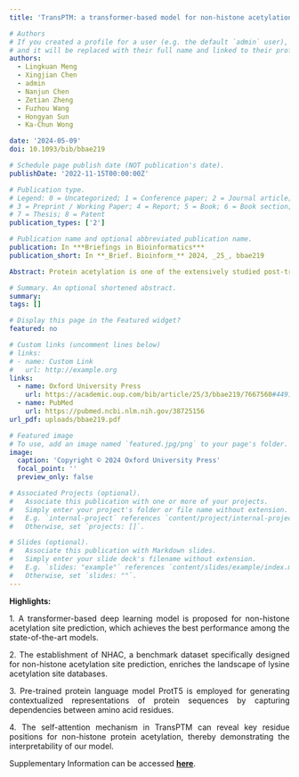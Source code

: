 ```yaml
---
title: 'TransPTM: a transformer-based model for non-histone acetylation site prediction'

# Authors
# If you created a profile for a user (e.g. the default `admin` user), write the username (folder name) here
# and it will be replaced with their full name and linked to their profile.
authors:
  - Lingkuan Meng
  - Xingjian Chen
  - admin
  - Nanjun Chen
  - Zetian Zheng
  - Fuzhou Wang
  - Hongyan Sun
  - Ka-Chun Wong

date: '2024-05-09'
doi: 10.1093/bib/bbae219

# Schedule page publish date (NOT publication's date).
publishDate: '2022-11-15T00:00:00Z'

# Publication type.
# Legend: 0 = Uncategorized; 1 = Conference paper; 2 = Journal article;
# 3 = Preprint / Working Paper; 4 = Report; 5 = Book; 6 = Book section;
# 7 = Thesis; 8 = Patent
publication_types: ['2']

# Publication name and optional abbreviated publication name.
publication: In ***Briefings in Bioinformatics***
publication_short: In **_Brief. Bioinform_** 2024, _25_, bbae219

Abstract: Protein acetylation is one of the extensively studied post-translational modifications (PTMs) due to its significant roles across a myriad of biological processes. Although many computational tools for acetylation site identification have been developed, there is a lack of benchmark dataset and bespoke predictors for non-histone acetylation site prediction. To address these problems, we have contributed to both dataset creation and predictor benchmark in this study. First, we construct a non-histone acetylation site benchmark dataset, namely NHAC, which includes 11 subsets according to the sequence length ranging from 11 to 61 amino acids. There are totally 886 positive samples and 4707 negative samples for each sequence length. Secondly, we propose TransPTM, a transformer-based neural network model for non-histone acetylation site predication. During the data representation phase, per-residue contextualized embeddings are extracted using ProtT5 (an existing pre-trained protein language model). This is followed by the implementation of a graph neural network framework, which consists of three TransformerConv layers for feature extraction and a multilayer perceptron module for classification. The benchmark results reflect that TransPTM has the competitive performance for non-histone acetylation site prediction over three state-of-the-art tools. It improves our comprehension on the PTM mechanism and provides a theoretical basis for developing drug targets for diseases. Moreover, the created PTM datasets fills the gap in non-histone acetylation site datasets and is beneficial to the related communities. The related source code and data utilized by TransPTM are accessible at https://www.github.com/TransPTM/TransPTM.

# Summary. An optional shortened abstract.
summary:
tags: []

# Display this page in the Featured widget?
featured: no

# Custom links (uncomment lines below)
# links:
# - name: Custom Link
#   url: http://example.org
links:
  - name: Oxford University Press
    url: https://academic.oup.com/bib/article/25/3/bbae219/7667560#449115313
  - name: PubMed
    url: https://pubmed.ncbi.nlm.nih.gov/38725156
url_pdf: uploads/bbae219.pdf

# Featured image
# To use, add an image named `featured.jpg/png` to your page's folder.
image:
  caption: 'Copyright © 2024 Oxford University Press'
  focal_point: ''
  preview_only: false

# Associated Projects (optional).
#   Associate this publication with one or more of your projects.
#   Simply enter your project's folder or file name without extension.
#   E.g. `internal-project` references `content/project/internal-project/index.md`.
#   Otherwise, set `projects: []`.

# Slides (optional).
#   Associate this publication with Markdown slides.
#   Simply enter your slide deck's filename without extension.
#   E.g. `slides: "example"` references `content/slides/example/index.md`.
#   Otherwise, set `slides: ""`.
---
```


**Highlights:**

<p style='text-align: justify;'> 1. A transformer-based deep learning model is proposed for non-histone acetylation site prediction, which achieves the best performance among the state-of-the-art models. </p>
<p style='text-align: justify;'> 2. The establishment of NHAC, a benchmark dataset specifically designed for non-histone acetylation site prediction, enriches the landscape of lysine acetylation site databases. </p>
<p style='text-align: justify;'> 3. Pre-trained protein language model ProtT5 is employed for generating contextualized representations of protein sequences by capturing dependencies between amino acid residues. </p>
<p style='text-align: justify;'> 4. The self-attention mechanism in TransPTM can reveal key residue positions for non-histone protein acetylation, thereby demonstrating the interpretability of our model. </p>

Supplementary Information can be accessed [**here**](uploads/supplementary_material_bbae219.pdf).

